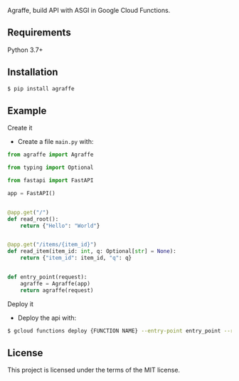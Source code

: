 
Agraffe, build API with ASGI in Google Cloud Functions.

## Requirements

Python 3.7+

## Installation
```sh
$ pip install agraffe
```

## Example
Create it

- Create a file `main.py` with:

```python
from agraffe import Agraffe

from typing import Optional

from fastapi import FastAPI

app = FastAPI()


@app.get("/")
def read_root():
    return {"Hello": "World"}


@app.get("/items/{item_id}")
def read_item(item_id: int, q: Optional[str] = None):
    return {"item_id": item_id, "q": q}


def entry_point(request):
    agraffe = Agraffe(app)
    return agraffe(request)

```

Deploy it

- Deploy the api with:

```sh
$ gcloud functions deploy {FUNCTION NAME} --entry-point entry_point --runtime python37 --trigger-http --allow-unauthenticated
```

## License
This project is licensed under the terms of the MIT license.
